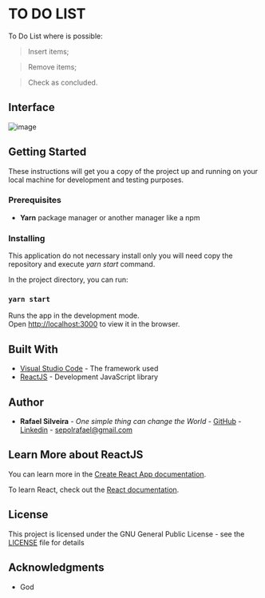 # TO DO LIST
To Do List where is possible:
  >Insert items;
  
  > Remove items;
  
  > Check as concluded.

## Interface
![image](https://user-images.githubusercontent.com/49955909/113614102-6e667a00-9628-11eb-943c-5282a7b54584.png)

## Getting Started

These instructions will get you a copy of the project up and running on your local machine for development and testing purposes.

### Prerequisites

* **Yarn** package manager or another manager like a npm

### Installing

This application do not necessary install only you will need copy the repository and execute *yarn start* command.

In the project directory, you can run:

### `yarn start`

Runs the app in the development mode.\
Open [http://localhost:3000](http://localhost:3000) to view it in the browser.

## Built With

* [Visual Studio Code](https://code.visualstudio.com/docs) - The framework used
* [ReactJS](https://reactjs.org/) - Development JavaScript library

## Author

* **Rafael Silveira** - *One simple thing can change the World* - [GitHub](https://github.com/RafaelLSilveira) - [Linkedin](https://www.linkedin.com/in/rafael-lopes-silveira-aa07209a/) - sepolrafael@gmail.com

## Learn More about ReactJS

You can learn more in the [Create React App documentation](https://facebook.github.io/create-react-app/docs/getting-started).

To learn React, check out the [React documentation](https://reactjs.org/).

## License

This project is licensed under the GNU General Public License - see the [LICENSE](LICENSE) file for details

## Acknowledgments

* God